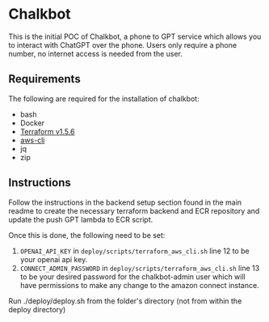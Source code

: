 # Chalkbot

This is the initial POC of Chalkbot, a phone to GPT service which allows you to interact with ChatGPT over the phone.
Users only require a phone number, no internet access is needed from the user.

## Requirements

The following are required for the installation of chalkbot:

* bash
* Docker
* [Terraform v1.5.6](https://developer.hashicorp.com/terraform/tutorials/aws-get-started/install-cli)
* [aws-cli](https://docs.aws.amazon.com/cli/latest/userguide/getting-started-install.html)
* jq
* zip

## Instructions

Follow the instructions in the backend setup section found in the main readme to create the necessary terraform backend and ECR repository and update the push GPT lambda to ECR script.

Once this is done, the following need to be set:
1. `OPENAI_API_KEY` in `deploy/scripts/terraform_aws_cli.sh` line 12 to be your openai api key.
2. `CONNECT_ADMIN_PASSWORD` in `deploy/scripts/terraform_aws_cli.sh` line 13 to be your desired password for the chalkbot-admin user which will have permissions to make any change to the amazon connect instance.

Run ./deploy/deploy.sh from the folder's directory (not from within the deploy directory)

